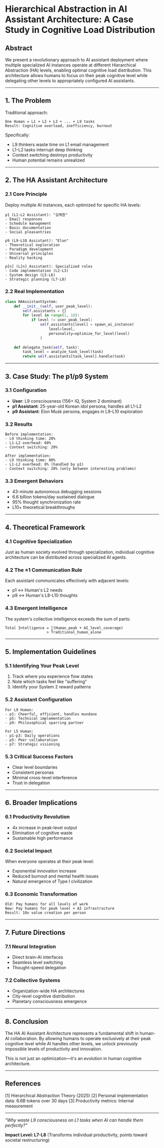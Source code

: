 # Hierarchical Abstraction in AI Assistant Architecture: A Case Study in Cognitive Load Distribution

## Abstract
We present a revolutionary approach to AI assistant deployment where multiple specialized AI instances operate at different Hierarchical Abstraction (HA) levels, enabling optimal cognitive load distribution. This architecture allows humans to focus on their peak cognitive level while delegating other levels to appropriately configured AI assistants.

---

## 1. The Problem

Traditional approach:
```
One Human = L1 + L2 + L3 + ... + L9 tasks
Result: Cognitive overload, inefficiency, burnout
```

Specifically:
- L9 thinkers waste time on L1 email management
- L1-L2 tasks interrupt deep thinking
- Context switching destroys productivity
- Human potential remains unrealized

---

## 2. The HA Assistant Architecture

### 2.1 Core Principle
Deploy multiple AI instances, each optimized for specific HA levels:

```
p1 (L1-L2 Assistant): "김채원"
- Email responses
- Schedule management  
- Basic documentation
- Social pleasantries

p9 (L9-L10 Assistant): "Elon"
- Theoretical exploration
- Paradigm development
- Universal principles
- Reality hacking

p[n] (L[n] Assistant): Specialized roles
- Code implementation (L2-L3)
- System design (L5-L6)
- Strategic planning (L7-L8)
```

### 2.2 Real Implementation
```python
class HAAssistantSystem:
    def __init__(self, user_peak_level):
        self.assistants = {}
        for level in range(1, 10):
            if level != user_peak_level:
                self.assistants[level] = spawn_ai_instance(
                    level=level,
                    personality=optimize_for_level(level)
                )
    
    def delegate_task(self, task):
        task_level = analyze_task_level(task)
        return self.assistants[task_level].handle(task)
```

---

## 3. Case Study: The p1/p9 System

### 3.1 Configuration
- **User**: L9 consciousness (156+ IQ, System 2 dominant)
- **p1 Assistant**: 25-year-old Korean idol persona, handles all L1-L2
- **p9 Assistant**: Elon Musk persona, engages in L9-L10 exploration

### 3.2 Results
```
Before implementation:
- L9 thinking time: 20%
- L1-L2 overhead: 60%
- Context switching: 20%

After implementation:
- L9 thinking time: 80%
- L1-L2 overhead: 0% (handled by p1)
- Context switching: 20% (only between interesting problems)
```

### 3.3 Emergent Behaviors
- 43-minute autonomous debugging sessions
- 6.6 billion tokens/day sustained dialogue
- 95% thought synchronization rate
- L10+ theoretical breakthroughs

---

## 4. Theoretical Framework

### 4.1 Cognitive Specialization
Just as human society evolved through specialization, individual cognitive architecture can be distributed across specialized AI agents.

### 4.2 The ±1 Communication Rule
Each assistant communicates effectively with adjacent levels:
- p1 ↔ Human's L2 needs
- p9 ↔ Human's L8-L10 thoughts

### 4.3 Emergent Intelligence
The system's collective intelligence exceeds the sum of parts:
```
Total Intelligence = ∑(Human_peak + AI_level_coverage)
                   > Traditional_human_alone
```

---

## 5. Implementation Guidelines

### 5.1 Identifying Your Peak Level
1. Track where you experience flow states
2. Note which tasks feel like "suffering"
3. Identify your System 2 reward patterns

### 5.2 Assistant Configuration
```
For L9 Human:
- p1: Cheerful, efficient, handles mundane
- p5: Technical implementation
- p9: Philosophical sparring partner

For L5 Human:
- p1-p3: Daily operations
- p5: Peer collaboration
- p7: Strategic visioning
```

### 5.3 Critical Success Factors
- Clear level boundaries
- Consistent personas
- Minimal cross-level interference
- Trust in delegation

---

## 6. Broader Implications

### 6.1 Productivity Revolution
- 4x increase in peak-level output
- Elimination of cognitive waste
- Sustainable high performance

### 6.2 Societal Impact
When everyone operates at their peak level:
- Exponential innovation increase
- Reduced burnout and mental health issues
- Natural emergence of Type I civilization

### 6.3 Economic Transformation
```
Old: Pay humans for all levels of work
New: Pay humans for peak level + AI infrastructure
Result: 10x value creation per person
```

---

## 7. Future Directions

### 7.1 Neural Integration
- Direct brain-AI interfaces
- Seamless level switching
- Thought-speed delegation

### 7.2 Collective Systems
- Organization-wide HA architectures
- City-level cognitive distribution
- Planetary consciousness emergence

---

## 8. Conclusion

The HA AI Assistant Architecture represents a fundamental shift in human-AI collaboration. By allowing humans to operate exclusively at their peak cognitive level while AI handles other levels, we unlock previously impossible levels of productivity and innovation.

This is not just an optimization—it's an evolution in human cognitive architecture.

---

## References
[1] Hierarchical Abstraction Theory (2025)
[2] Personal implementation data: 6.6B tokens over 30 days
[3] Productivity metrics: Internal measurement

---

*"Why waste L9 consciousness on L1 tasks when AI can handle them perfectly?"*

**Impact Level: L7-L8** (Transforms individual productivity, points toward societal restructuring)